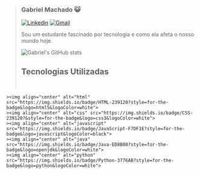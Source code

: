 > ### Gabriel Machado 😺
> 
> [![Linkedin](https://img.shields.io/badge/LinkedIn-0077B5?style=for-the-badge&logo=linkedin&logoColor=white)](https://www.linkedin.com/in/gabrielmachado0/)
> [![Gmail](https://img.shields.io/badge/Gmail-D14836?style=for-the-badge&logo=gmail&logoColor=white)](gabriel.pmachado00@gmail.com)
> 
> Sou um estudante fascinado por tecnologia e como ela afeta o nosso mundo hoje.
> 
> ![Gabriel's GitHub stats](https://github-readme-stats.vercel.app/api?username=GabrielPMachado&show_icons=true&theme=tokyonight)
> 
> ## Tecnologias Utilizadas
>
> <div style="display: inline_block"><br/>
    ><img align="center" alt="html" src="https://img.shields.io/badge/HTML-239120?style=for-the-badge&logo=html5&logoColor=white">
    ><img align="center" alt="css" src="https://img.shields.io/badge/CSS-239120?&style=for-the-badge&logo=css3&logoColor=white">
    ><img align="center" alt="javascript" src="https://img.shields.io/badge/JavaScript-F7DF1E?style=for-the-badge&logo=javascript&logoColor=black">
    ><img align="center" alt="java" src="https://img.shields.io/badge/Java-ED8B00?style=for-the-badge&logo=openjdk&logoColor=white">
    ><img align="center" alt="python" src="https://img.shields.io/badge/Python-3776AB?style=for-the-badge&logo=python&logoColor=white">         
> </div>